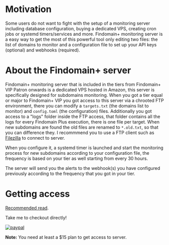 # Motivation

Some users do not want to fight with the setup of a monitoring server including database configuration, buying a dedicated VPS, creating cron jobs or systemd timers/services and more. Findomain+ monitoring server is a easy way to get the most of this powerful tool only editing two files: the list of domains to monitor and a configuration file to set up your API keys (optional) and webhooks (required).

# About the Findomain+ server

Findomain+ monitoring server that is included in the tiers from Findomain+ VIP Patron onwards is a dedicated VPS hosted in Amazon, this server is specifically designed for subdomains monitoring. When you got a tier equal or major to Findomain+ VIP you got access to this server via a chrooted FTP environment, there you can modify a `targets.txt` (the domains list to monitor) and `config.toml` (the configuration) files. Additionally you got access to a "logs" folder inside the FTP access, that folder contains all the logs for every Findomain Plus execution, there is one file per target. When new subdomains are found the old files are renamed to `*.old.txt`, so that you can difference they. I recommmend you to use a FTP client such as [Filezilla](https://filezilla-project.org/) to connect to server.

When you configure it, a systemd timer is launched and start the monitoring process for new subdomains according to your configuration file, the frequency is based on your tier as well starting from every 30 hours.

The server will send you the alerts to the webhook(s) you have configured previously according to the frequency that you got in your tier.

# Getting access

[Recommended read](https://github.com/Edu4rdSHL/findomain#findomain-plus-version).

Take me to checkout directly!

[![paypal](https://www.paypalobjects.com/en_US/i/btn/btn_subscribeCC_LG.gif)](https://securityhacklabs.net/findomain.html)

**Note:** You need at least a $15 plan to get access to server.

